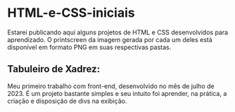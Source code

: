 # HTML-e-CSS-iniciais
Estarei publicando aqui alguns projetos de HTML e CSS desenvolvidos para aprendizado. O printscreen da imagem gerada por cada um deles está disponível em formato PNG em suas respectivas pastas.

## Tabuleiro de Xadrez:
Meu primeiro trabalho com front-end, desenvolvido no mês de julho de 2023. É um projeto bastante simples e seu intuito foi aprender, na prática, a criação e disposição de divs na exibição. 
